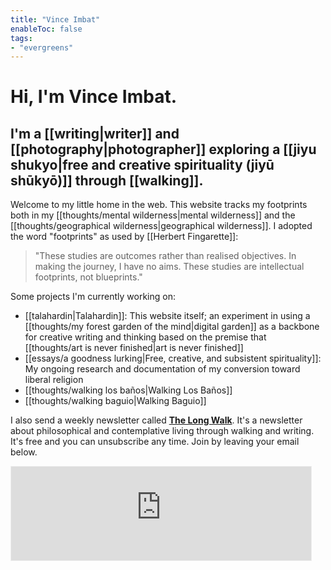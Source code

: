 ```yaml
---
title: "Vince Imbat"
enableToc: false
tags:
- "evergreens"
---
```

# Hi, I'm Vince Imbat.

## I'm a [[writing|writer]] and [[photography|photographer]] exploring a [[jiyu shukyo|free and creative spirituality (jiyū shūkyō)]] through [[walking]].

Welcome to my little home in the web. This website tracks my footprints both in my [[thoughts/mental wilderness|mental wilderness]] and the [[thoughts/geographical wilderness|geographical wilderness]]. I adopted the word "footprints" as used by [[Herbert Fingarette]]:

>"These studies are outcomes rather than realised objectives. In making the journey, I have no aims. These studies are intellectual footprints, not blueprints."

Some projects I'm currently working on:

- [[talahardin|Talahardin]]: This website itself; an experiment in using a [[thoughts/my forest garden of the mind|digital garden]] as a backbone for creative writing and thinking based on the premise that [[thoughts/art is never finished|art is never finished]]
- [[essays/a goodness lurking|Free, creative, and subsistent spirituality]]: My ongoing research and documentation of my conversion toward liberal religion
- [[thoughts/walking los baños|Walking Los Baños]]
- [[thoughts/walking baguio|Walking Baguio]]

I also send a weekly newsletter called [**The Long Walk**](https://vinceimbat.substack.com/). It's a newsletter about philosophical and contemplative living through walking and writing. It's free and you can unsubscribe any time. Join by leaving your email below.

<iframe src="https://vinceimbat.substack.com/embed" width="480" height="150" style="border:1px solid #EEE; background:white;" frameborder="0" scrolling="no"></iframe>